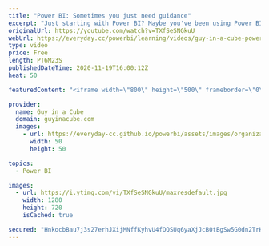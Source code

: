 ```yaml
---
title: "Power BI: Sometimes you just need guidance"
excerpt: "Just starting with Power BI? Maybe you've been using Power BI for a while and have hit a wall. We wanted to call out some items that help with a lot of conversations we have over and over again. Take your skills to the next level!  Star Schema Guidance: https://docs.microsoft.com/power-bi/guidance/star-schema"
originalUrl: https://youtube.com/watch?v=TXfSeSNGkuU
webUrl: https://everyday.cc/powerbi/learning/videos/guy-in-a-cube-power-bi-sometimes-you-just-need-guidance/
type: video
price: Free
length: PT6M23S
publishedDateTime: 2020-11-19T16:00:12Z
heat: 50

featuredContent: "<iframe width=\"800\" height=\"500\" frameborder=\"0\" src=\"https://www.youtube.com/embed/TXfSeSNGkuU\" allow=\"accelerometer; autoplay; encrypted-media; gyroscope; picture-in-picture\" allowfullscreen></iframe>"

provider:
  name: Guy in a Cube
  domain: guyinacube.com
  images:
    - url: https://everyday-cc.github.io/powerbi/assets/images/organizations/guyinacube.com-50x50.jpg
      width: 50
      height: 50

topics:
  - Power BI

images:
  - url: https://i.ytimg.com/vi/TXfSeSNGkuU/maxresdefault.jpg
    width: 1280
    height: 720
    isCached: true

secured: "HnkocbBau7j3s27erhJXijMNffKyhvU4fOQSUq6yaXjJcB0tBgSw5G0dn2TrHCpKGr32HoUTMClp4H2TazlqhTDmUJBi51BnszA6LxQJ0DozyrdaQMqbf2u13ocZ2i+bdogsQgHQq7A+IVseH6Btg9de57772j0FAqZgNiHTTAzscBwVnxEFhHk8pF9EUII9NOHN7aL3o2NUtCcYa4mIF5Ed5D82utLUP6HJincIZzC/s9+bbwRBJ4wJoboYrXtnrZfBu+bnTY2bvxWtB7ZXd4MM7PZ9Ft4V1bg6v500i5uomOLbTeTpQPFjOY2632ebigbKcm4Zdn2v/qL0sytBeHf2cgbXg7qm+/thFp2/YQNqetU7ZQ61UTYHk/ZyyKQCJfvMD7L8ZZFW0X0rtnS+jB7aqiPgdyLUwfkQvMlAswo=;eEL9NxepyHqoV7McE5yR0Q=="
---
```



